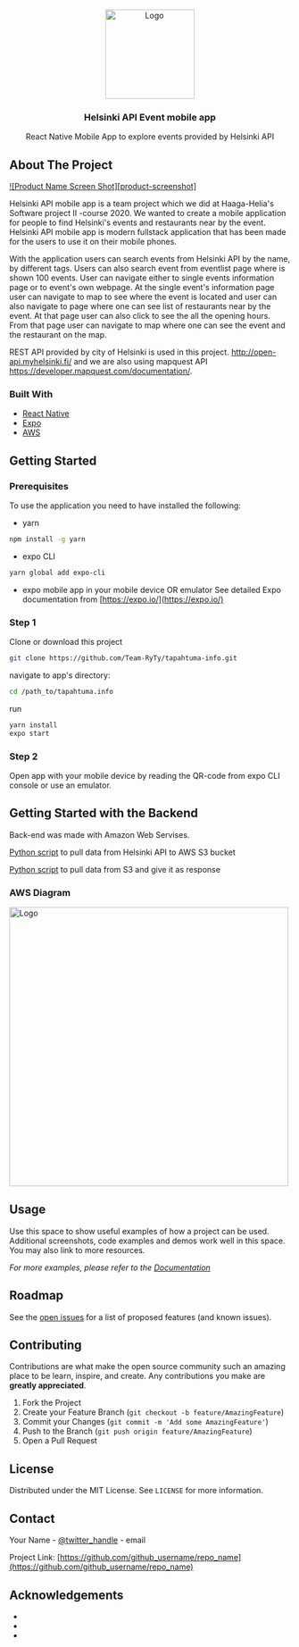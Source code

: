 <!--
*** Thanks for checking out the Best-README-Template. If you have a suggestion
*** that would make this better, please fork the repo and create a pull request
*** or simply open an issue with the tag "enhancement".
*** Thanks again! Now go create something AMAZING! :D
***
***
***
*** To avoid retyping too much info. Do a search and replace for the following:
*** github_username, repo_name, twitter_handle, email, project_title, project_description
-->



<!-- PROJECT SHIELDS -->
<!--
*** I'm using markdown "reference style" links for readability.
*** Reference links are enclosed in brackets [ ] instead of parentheses ( ).
*** See the bottom of this document for the declaration of the reference variables
*** for contributors-url, forks-url, etc. This is an optional, concise syntax you may use.
*** https://www.markdownguide.org/basic-syntax/#reference-style-links
-->




<!-- PROJECT LOGO -->
<br />
<p align="center">
  <a href="https://github.com/github_username/repo_name">
    <img src="https://avatars3.githubusercontent.com/u/70510330?s=400&u=5f6cccf9943103932d329d622eb355d76e5ba7be&v=4" alt="Logo" width="160" height="160">
  </a>

  <h3 align="center">Helsinki API Event mobile app</h3>

  <p align="center">
    React Native Mobile App to explore events provided by Helsinki API
    <br />
  </p>
</p>



<!-- ABOUT THE PROJECT -->
## About The Project

[![Product Name Screen Shot][product-screenshot]](https://avatars3.githubusercontent.com/u/70510330?s=400&u=5f6cccf9943103932d329d622eb355d76e5ba7be&v=4)


Helsinki API mobile app is a team project which we did at Haaga-Helia's Software project II -course 2020. We wanted to create a mobile application for people to find Helsinki's events and restaurants near by the event. Helsinki API mobile app is modern fullstack application that has been made for the users to use it on their mobile phones. 

With the application users can search events from Helsinki API by the name, by different tags. Users can also search event from eventlist page where is shown 100 events. User can navigate either to single events information page or to event's own webpage. At the single event's information page user can navigate to map to see where the event is located and user can also navigate to page where one can see list of restaurants near by the event. At that page user can also click to see the all the opening hours. From that page user can navigate to map where one can see the event and the restaurant on the map. 

REST API provided by city of Helsinki is used in this project. http://open-api.myhelsinki.fi/ and we are also using mapquest API https://developer.mapquest.com/documentation/. 

### Built With

* [React Native](https://reactnative.dev/)
* [Expo](https://expo.io/)
* [AWS](https://aws.amazon.com/)




<!-- GETTING STARTED -->
## Getting Started

### Prerequisites

To use the application you need to have installed the following:

- yarn
```bash 
npm install -g yarn
```
- expo CLI
```bash 
yarn global add expo-cli
```
- expo mobile app in your mobile device OR emulator
  See detailed Expo documentation from [https://expo.io/](https://expo.io/)

### Step 1

Clone or download this project

```bash
git clone https://github.com/Team-RyTy/tapahtuma-info.git
```

navigate to app's directory:

```bash
cd /path_to/tapahtuma.info
```

run

```bash
yarn install
expo start
```

### Step 2

Open app with your mobile device by reading the QR-code from expo CLI console or use an emulator.


## Getting Started with the Backend
Back-end was made with Amazon Web Servises.

[Python script](https://github.com/MarkkuMyllarinen/HelsinkiOpenAPI-AWS-Backend-Python-Scripts/blob/main/DataToS3.py) to pull data from Helsinki API to AWS S3 bucket

[Python script](https://github.com/MarkkuMyllarinen/HelsinkiOpenAPI-AWS-Backend-Python-Scripts/blob/main/S3ToAPI.py) to pull data from S3 and give it as response

### AWS Diagram
<img src="https://i.imgur.com/wxYOL6z.png" alt="Logo" width="500" height="500">

<!-- USAGE EXAMPLES -->
## Usage

Use this space to show useful examples of how a project can be used. Additional screenshots, code examples and demos work well in this space. You may also link to more resources.

_For more examples, please refer to the [Documentation](https://example.com)_



<!-- ROADMAP -->
## Roadmap

See the [open issues](https://github.com/github_username/repo_name/issues) for a list of proposed features (and known issues).



<!-- CONTRIBUTING -->
## Contributing

Contributions are what make the open source community such an amazing place to be learn, inspire, and create. Any contributions you make are **greatly appreciated**.

1. Fork the Project
2. Create your Feature Branch (`git checkout -b feature/AmazingFeature`)
3. Commit your Changes (`git commit -m 'Add some AmazingFeature'`)
4. Push to the Branch (`git push origin feature/AmazingFeature`)
5. Open a Pull Request



<!-- LICENSE -->
## License

Distributed under the MIT License. See `LICENSE` for more information.



<!-- CONTACT -->
## Contact

Your Name - [@twitter_handle](https://twitter.com/twitter_handle) - email

Project Link: [https://github.com/github_username/repo_name](https://github.com/github_username/repo_name)



<!-- ACKNOWLEDGEMENTS -->
## Acknowledgements

* []()
* []()
* []()





<!-- MARKDOWN LINKS & IMAGES -->
<!-- https://www.markdownguide.org/basic-syntax/#reference-style-links -->
[contributors-shield]: https://img.shields.io/github/contributors/github_username/repo.svg?style=for-the-badge
[contributors-url]: https://github.com/github_username/repo/graphs/contributors
[forks-shield]: https://img.shields.io/github/forks/github_username/repo.svg?style=for-the-badge
[forks-url]: https://github.com/github_username/repo/network/members
[stars-shield]: https://img.shields.io/github/stars/github_username/repo.svg?style=for-the-badge
[stars-url]: https://github.com/github_username/repo/stargazers
[issues-shield]: https://img.shields.io/github/issues/github_username/repo.svg?style=for-the-badge
[issues-url]: https://github.com/github_username/repo/issues
[license-shield]: https://img.shields.io/github/license/github_username/repo.svg?style=for-the-badge
[license-url]: https://github.com/github_username/repo/blob/master/LICENSE.txt
[linkedin-shield]: https://img.shields.io/badge/-LinkedIn-black.svg?style=for-the-badge&logo=linkedin&colorB=555
[linkedin-url]: https://linkedin.com/in/github_username
